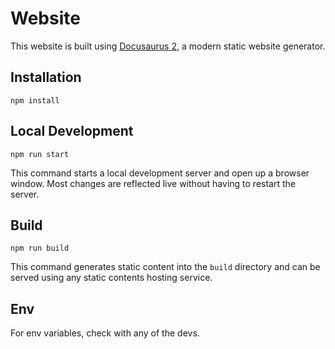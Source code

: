 # Website

This website is built using [Docusaurus 2](https://v2.docusaurus.io/), a modern static website generator.

## Installation

```
npm install
```

## Local Development

```
npm run start
```

This command starts a local development server and open up a browser window. Most changes are reflected live without having to restart the server.

## Build

```
npm run build
```

This command generates static content into the `build` directory and can be served using any static contents hosting service.

## Env

For env variables, check with any of the devs.
